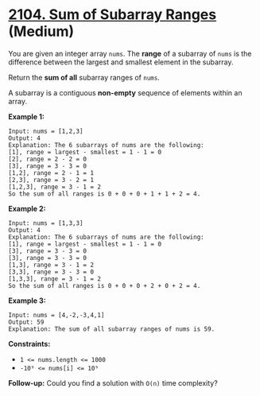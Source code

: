 # [2104. Sum of Subarray Ranges][link] (Medium)

[link]: https://leetcode.com/problems/sum-of-subarray-ranges/

You are given an integer array `nums`. The **range** of a subarray of `nums` is the difference
between the largest and smallest element in the subarray.

Return the **sum of all** subarray ranges of  `nums`.

A subarray is a contiguous **non-empty** sequence of elements within an array.

**Example 1:**

```
Input: nums = [1,2,3]
Output: 4
Explanation: The 6 subarrays of nums are the following:
[1], range = largest - smallest = 1 - 1 = 0
[2], range = 2 - 2 = 0
[3], range = 3 - 3 = 0
[1,2], range = 2 - 1 = 1
[2,3], range = 3 - 2 = 1
[1,2,3], range = 3 - 1 = 2
So the sum of all ranges is 0 + 0 + 0 + 1 + 1 + 2 = 4.
```

**Example 2:**

```
Input: nums = [1,3,3]
Output: 4
Explanation: The 6 subarrays of nums are the following:
[1], range = largest - smallest = 1 - 1 = 0
[3], range = 3 - 3 = 0
[3], range = 3 - 3 = 0
[1,3], range = 3 - 1 = 2
[3,3], range = 3 - 3 = 0
[1,3,3], range = 3 - 1 = 2
So the sum of all ranges is 0 + 0 + 0 + 2 + 0 + 2 = 4.

```

**Example 3:**

```
Input: nums = [4,-2,-3,4,1]
Output: 59
Explanation: The sum of all subarray ranges of nums is 59.

```

**Constraints:**

- `1 <= nums.length <= 1000`
- `-10⁹ <= nums[i] <= 10⁹`

**Follow-up:** Could you find a solution with `O(n)` time complexity?
